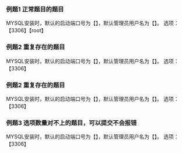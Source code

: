 ### 例题1 正常题目的题目
MYSQL安装时，默认的启动端口号为【】，默认管理员用户名为【】。
选项：【3306】【root】

### 例题2 重复存在的题目
MYSQL安装时，默认的启动端口号为【】，默认管理员用户名为【】。
选项：【3306】

### 例题2 重复存在的题目
MYSQL安装时，默认的启动端口号为【】，默认管理员用户名为【】。
选项：【3306】

### 例题3 选项数量对不上的题目，可以提交不会报错
MYSQL安装时，默认的启动端口号为【】，默认管理员用户名为【】。
选项：【3306】





